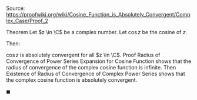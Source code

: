 # 

Source: https://proofwiki.org/wiki/Cosine_Function_is_Absolutely_Convergent/Complex_Case/Proof_2

Theorem
Let $z \in \C$ be a complex number.
Let $\cos z$ be the cosine of $z$.

Then:

$\cos z$ is absolutely convergent for all $z \in \C$.
Proof
Radius of Convergence of Power Series Expansion for Cosine Function shows that the radius of convergence of the complex cosine function is infinite.
Then Existence of Radius of Convergence of Complex Power Series shows that the complex cosine function is absolutely convergent.

$\blacksquare$





